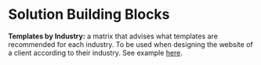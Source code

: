 # Solution Building Blocks

**Templates by Industry:** a matrix that advises what templates are recommended for each industry. To be used when designing the website of a client according to their industry. See example [here](../../../Images/33_Building_Block_Templates_By_Industry.png).


